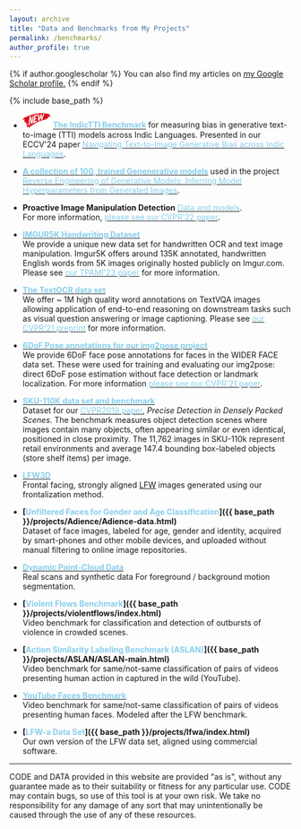 ```yaml
---
layout: archive
title: "Data and Benchmarks from My Projects"
permalink: /benchmarks/
author_profile: true
---
```


{% if author.googlescholar %}
  You can also find my articles on <u><a href="{{author.googlescholar}}">my Google Scholar profile</a>.</u>
{% endif %}

{% include base_path %}
* <img src='../images/New - Icon.jpg' width='50'> **[<font color="SkyBlue">The IndicTTI Benchmark</font>](https://iab-rubric.org/resources/other-databases/indictti)** for measuring bias in generative text-to-image (TTI) models across Indic Languages. Presented in our ECCV'24 paper [<font color="SkyBlue">Navigating Text-to-Image Generative Bias across Indic Languages</font>](https://talhassner.github.io/home/publication/2024_ECCV).

  
* **[<font color="SkyBlue">A collection of 100, trained Genenerative models</font>](https://github.com/vishal3477/Reverse_Engineering_GMs)**  used in the project [<font color="SkyBlue">Reverse Engineering of Generative Models: Inferring Model Hyperparameters from Generated Images</font>](https://talhassner.github.io/home/publication/2023_TPAMI_2).


* **Proactive Image Manipulation Detection** [<font color='SkyBlue'>Data and models</font>](https://github.com/vishal3477/proactive_IMD).<br/>For more information, [<font color="SkyBlue">please see our CVPR'22 paper</font>](https://talhassner.github.io/home/publication/2022_CVPR_1).


* **[<font color='SkyBlue'>IMGUR5K Handwriting Dataset</font>](https://github.com/facebookresearch/IMGUR5K-Handwriting-Dataset)**<br/>
We provide a unique new data set for handwritten OCR and text image manipulation. Imgur5K offers around 135K annotated, handwritten English words from 5K images originally hosted publicly on Imgur.com. Please see [<font color="SkyBlue">our TPAMI'23 paper</font>](https://talhassner.github.io/home/publication/2023_TPAMI) for more information.



* **[<font color='SkyBlue'>The TextOCR data set</font>](https://textvqa.org/textocr)**<br/>
We offer ~ 1M high quality word annotations on TextVQA images allowing application of end-to-end reasoning on downstream tasks such as visual question answering or image captioning. Please see [<font color="SkyBlue">our CVPR'21 preprint</font>](https://arxiv.org/abs/2105.05486) for more information.


* **[<font color='SkyBlue'>6DoF Pose annotations for our img2pose project</font>](https://github.com/vitoralbiero/img2pose)**<br/>
We provide 6DoF face pose annotations for faces in the WIDER FACE data set. These were used for training and evaluating our img2pose: direct 6DoF pose estimation without face detection or landmark localization. For more information [<font color="SkyBlue">please see our CVPR'21 paper</font>](https://arxiv.org/abs/2012.07791).

* **[<font color='SkyBlue'>SKU-110K data set and benchmark</font>](https://github.com/eg4000/SKU110K_CVPR19)**<br/>
Dataset for our [<font color='SkyBlue'>CVPR2019 paper</font>](https://talhassner.github.io/home/publication/2019_CVPR), <i>Precise Detection in Densely Packed Scenes</i>. The benchmark measures object detection scenes where images contain many objects, often appearing similar or even identical, positioned in close proximity. The 11,762 images in SKU-110k represent retail environments and average 147.4 bounding box-labeled objects (store shelf items) per image.

* **[<font color='SkyBlue'>LFW3D</font>](../publication/2015_CVPR_1)**<br/>
Frontal facing, strongly aligned [LFW](http://vis-www.cs.umass.edu/lfw/) images generated using our frontalization method.

* **[<font color='SkyBlue'>Unfiltered Faces for Gender and Age Classification</font>]({{ base_path }}/projects/Adience/Adience-data.html)**<br/>
Dataset of face images, labeled for age, gender and identity, acquired by smart-phones and other mobile devices, and uploaded without manual filtering to online image repositories.

* **[<font color='SkyBlue'>Dynamic Point-Cloud Data</font>](../publication/2013_PG)**<br/>
Real scans and synthetic data For foreground / background motion segmentation.

* **[<font color='SkyBlue'>Violent Flows Benchmark</font>]({{ base_path }}/projects/violentflows/index.html)**<br/>
Video benchmark for classification and detection of outbursts of violence in crowded scenes.

* **[<font color='SkyBlue'>Action Similarity Labeling Benchmark (ASLAN)</font>]({{ base_path }}/projects/ASLAN/ASLAN-main.html)**<br/>
Video benchmark for same/not-same classification of pairs of videos presenting human action in captured in the wild (YouTube).

* **[<font color='SkyBlue'>YouTube Faces Benchmark</font>](http://www.cs.tau.ac.il/~wolf/ytfaces/)**<br/>
Video benchmark for same/not-same classification of pairs of videos presenting human faces. Modeled after the LFW benchmark.

* **[<font color='SkyBlue'>LFW-a Data Set</font>]({{ base_path }}/projects/lfwa/index.html)**<br/>
Our own version of the LFW data set, aligned using commercial software.


---
CODE and DATA provided in this website are provided "as is", without any guarantee made as to their suitability or fitness for any particular use. CODE may contain bugs, so use of this tool is at your own risk. We take no responsibility for any damage of any sort that may unintentionally be caused through the use of any of these resources.

